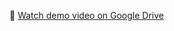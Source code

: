 🎥 [Watch demo video on Google Drive](https://drive.google.com/drive/folders/1CkZGXMmO5QmUm3znKsRQ0Bs7D90J-_x3?usp=drive_link)
